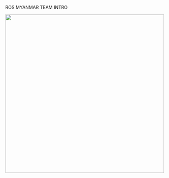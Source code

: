 ROS MYANMAR TEAM
INTRO

  <img src="https://github.com/GreenGhostMan/two_robot_arm/two_arm.jpg" width="500"/>



